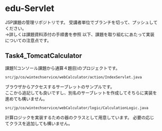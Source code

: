 # edu-Servlet
JSP課題の管理リポジトリです。 受講者単位でブランチを切って、プッシュしてください。  
→詳しくは課題資料添付の手順書を参照 以下、課題を取り組むにあたって実装についての注意点です。

## Task4_TomcatCalculator

課題1(コンソール課題から通算４題目)のプロジェクトです。

`src/jp/co/wintechservice/webCalculator/action/IndexServlet.java`

ブラウザからアクセスするサーブレットのサンプルです。  
ここから追記しても良いですし、別名のサーブレットを作成してそちらに実装を進めても構いません。

`src/jp/co/wintechservice/webCalculator/logic/CalculationLogic.java`

計算ロジックを実装するための器のクラスとして用意しています。
必要の応じてクラスを追加しても構いません。
